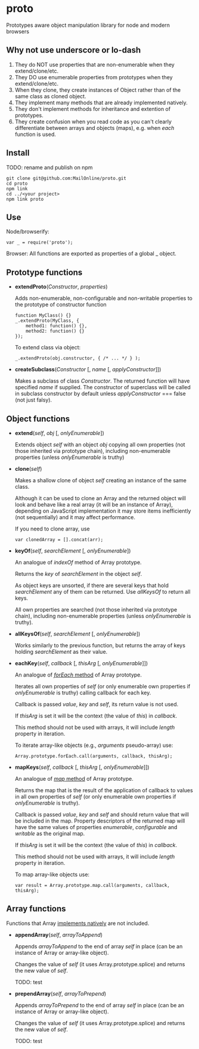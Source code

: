 proto
=====

Prototypes aware object manipulation library for node and modern browsers

Why not use underscore or lo-dash
---------------------------------

1. They do NOT use properties that are non-enumerable when they extend/clone/etc.
2. They DO use enumerable properties from prototypes when they extend/clone/etc.
3. When they clone, they create instances of Object rather than of the same class as cloned object.
4. They implement many methods that are already implemented natively.
5. They don't implement methods for inheritance and extention of prototypes.
6. They create confusion when you read code as you can't clearly differentiate
between arrays and objects (maps), e.g. when _each_ function is used.


Install
-------

TODO: rename and publish on npm


    git clone git@github.com:MailOnline/proto.git
    cd proto
    npm link
    cd ../<your project>
    npm link proto


Use
---

Node/browserify:

    var _ = require('proto');
    
Browser: All functions are exported as properties of a global _ object.


Prototype functions
-------------------

* __extendProto__(_Constructor_, _properties_)

  Adds non-enumerable, non-configurable and non-writable properties to the prototype of constructor function

      function MyClass() {}
      _.extendProto(MyClass, {
          method1: function() {},
          method2: function() {}
      });

  To extend class via object:

      _.extendProto(obj.constructor, { /* ... */ } );


* __createSubclass__(_Constructor_ [, _name_ [, _applyConstructor_]])

  Makes a subclass of class _Constructor_.
  The returned function will have specified _name_ if supplied.
  The constructor of superclass will be called in subclass constructor by default
  unless _applyConstructor_ === false (not just falsy).


Object functions
----------------

* __extend__(_self_, _obj_ [, _onlyEnumerable_])
  
  Extends object _self_ with an object _obj_ copying all own properties
  (not those inherited via prototype chain), including non-enumerable properties
  (unless _onlyEnumerable_ is truthy)


* __clone__(_self_)

  Makes a shallow clone of object _self_ creating an instance of the same class.

  Although it can be used to clone an Array and the returned object will look and 
  behave like a real array (it will be an instance of Array),
  depending on JavaScript implementation it may store items inefficiently (not
  sequentially) and it may affect performance.

  If you need to clone array, use

      var clonedArray = [].concat(arr);


* __keyOf__(_self_, _searchElement_ [, _onlyEnumerable_])

  An analogue of _indexOf_ method of Array prototype.

  Returns the _key_ of _searchElement_ in the object _self_.
  
  As object keys are unsorted, if there are several keys that hold _searchElement_
  any of them can be returned. Use _allKeysOf_ to return all keys.

  All own properties are searched (not those inherited via prototype chain),
  including non-enumerable properties (unless _onlyEnumerable_ is truthy).


* __allKeysOf__(_self_, _searchElement_ [, _onlyEnumerable_])

  Works similarly to the previous function, but returns the array of keys
  holding _searchElement_ as their value.


* __eachKey__(_self_, _callback_ [, _thisArg_ [, _onlyEnumerable_]])

  An analogue of [_forEach_ method][Array forEach] of Array prototype.

  Iterates all own properties of _self_ (or only enumerable own properties
  if _onlyEnumerable_ is truthy) calling callback for each key.

  Callback is passed _value_, _key_ and _self_, its return value is not used.

  If _thisArg_ is set it will be the context (the value of _this_) in _callback_.

  This method should not be used with arrays, it will include _length_ property
  in iteration.

  To iterate array-like objects (e.g., _arguments_ pseudo-array) use:

      Array.prototype.forEach.call(arguments, callback, thisArg);


* __mapKeys__(_self_, _callback_ [, _thisArg_ [, _onlyEnumerable_]])

  An analogue of [_map_ method][Array map] of Array prototype.

  Returns the map that is the result of the application of callback to values
  in all own properties of _self_ (or only enumerable own properties
  if _onlyEnumerable_ is truthy).

  Callback is passed _value_, _key_ and _self_ and should return value that will be
  included in the map. Property descriptors of the returned map will have the same
  values of properties _enumerable_, _configurable_ and _writable_ as the original map.

  If _thisArg_ is set it will be the context (the value of _this_) in _callback_.

  This method should not be used with arrays, it will include _length_ property
  in iteration.

  To map array-like objects use:

      var result = Array.prototype.map.call(arguments, callback, thisArg);


Array functions
---------------

Functions that Array [implements natively][Array methods] are not included.


* __appendArray__(_self_, _arrayToAppend_)

  Appends _arrayToAppend_ to the end of array _self_ in place (can be an instance
  of Array or array-like object).

  Changes the value of _self_ (it uses Array.prototype.splice) and returns the new
  value of _self_.

  TODO: test


* __prependArray__(_self_, _arrayToPrepend_)

  Appends _arrayToPrepend_ to the end of array _self_ in place (can be an instance of
  Array or array-like object).

  Changes the value of _self_ (it uses Array.prototype.splice) and returns the new
  value of _self_. 

  TODO: test
  
[Array methods]: https://developer.mozilla.org/en-US/docs/Web/JavaScript/Reference/Global_Objects/Array/prototype#Methods
[Array forEach]: https://developer.mozilla.org/en-US/docs/Web/JavaScript/Reference/Global_Objects/Array/forEach
[Array map]: https://developer.mozilla.org/en-US/docs/Web/JavaScript/Reference/Global_Objects/Array/map
